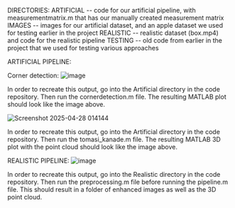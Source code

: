 DIRECTORIES:
ARTIFICIAL -- code for our artificial pipeline, with measurementmatrix.m that has our manually created measurement matrix
IMAGES -- images for our artificial dataset, and an apple dataset we used for testing earlier in the project
REALISTIC -- realistic dataset (box.mp4) and code for the realistic pipeline
TESTING -- old code from earlier in the project that we used for testing various approaches

ARTIFICIAL PIPELINE:

Corner detection:
![image](https://github.com/user-attachments/assets/ebd96449-8ce4-4fa7-ab46-5cdd3564c4b8)

In order to recreate this output, go into the Artificial directory in the code repository.
Then run the cornerdetection.m file. The resulting MATLAB plot should look like the image above.

![Screenshot 2025-04-28 014144](https://github.com/user-attachments/assets/f6eba504-df3c-4700-b620-0a2291170f3f)

In order to recreate this output, go into the Artificial directory in the code repository.
Then run the tomasi_kanade.m file. The resulting MATLAB 3D plot with the point cloud should look like the image above.




REALISTIC PIPELINE: 
![image](https://github.com/user-attachments/assets/1367ce31-515d-4878-abb4-b5571e0c0f5d)

In order to recreate this output, go into the Realistic directory in the code repository. 
Then run the preprocessing.m file before running the pipeline.m file. This should result in a folder of enhanced images as well as the 3D point cloud. 
